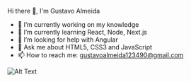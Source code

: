  Hi there 👋, I'm Gustavo Almeida

- 🔭 I’m currently working on my knowledge
- 🌱 I’m currently learning React, Node, Next.js
- 🤔 I’m looking for help with Angular
- 💬 Ask me about HTML5, CSS3 and JavaScript
- 📫 How to reach me: gustavoalmeida123490@gmail.com

![Alt Text](https://www.google.com/url?sa=i&url=https%3A%2F%2Fgithub.com%2FHamaDler&psig=AOvVaw1dAblJhMgn_NYM2FR-r9IQ&ust=1614206930925000&source=images&cd=vfe&ved=0CAIQjRxqFwoTCJi-9MiLge8CFQAAAAAdAAAAABAT)

                                                                        
